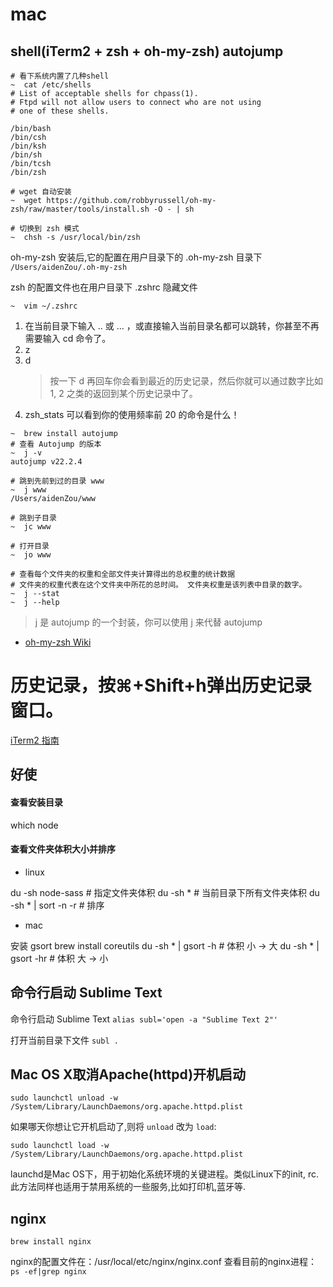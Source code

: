 # mac

## shell(iTerm2 + zsh + oh-my-zsh) autojump

```shell
# 看下系统内置了几种shell
~  cat /etc/shells
# List of acceptable shells for chpass(1).
# Ftpd will not allow users to connect who are not using
# one of these shells.

/bin/bash
/bin/csh
/bin/ksh
/bin/sh
/bin/tcsh
/bin/zsh

# wget 自动安装
~  wget https://github.com/robbyrussell/oh-my-zsh/raw/master/tools/install.sh -O - | sh

# 切换到 zsh 模式
~  chsh -s /usr/local/bin/zsh
```

oh-my-zsh 安装后,它的配置在用户目录下的 .oh-my-zsh 目录下 `/Users/aidenZou/.oh-my-zsh`

zsh 的配置文件也在用户目录下 .zshrc 隐藏文件

`~  vim ~/.zshrc`

1. 在当前目录下输入 .. 或 … ，或直接输入当前目录名都可以跳转，你甚至不再需要输入 cd 命令了。 
2. z
3. d
	> 按一下 d 再回车你会看到最近的历史记录，然后你就可以通过数字比如 1, 2 之类的返回到某个历史记录中了。
4. zsh_stats 可以看到你的使用频率前 20 的命令是什么！

```shell
~  brew install autojump
# 查看 Autojump 的版本
~  j -v
autojump v22.2.4

# 跳到先前到过的目录 www
~  j www
/Users/aidenZou/www

# 跳到子目录
~  jc www

# 打开目录
~  jo www

# 查看每个文件夹的权重和全部文件夹计算得出的总权重的统计数据
# 文件夹的权重代表在这个文件夹中所花的总时间。 文件夹权重是该列表中目录的数字。
~  j --stat
~  j --help
```

> j 是 autojump 的一个封装，你可以使用 j 来代替 autojump

- [oh-my-zsh Wiki](https://github.com/robbyrussell/oh-my-zsh/wiki/Plugins-Overview)

# 历史记录，按⌘+Shift+h弹出历史记录窗口。


[iTerm2 指南](http://wdxtub.com/2016/03/20/iterm2-guide/)


## 好使

#### 查看安装目录
which node

#### 查看文件夹体积大小并排序

- linux

du -sh node-sass	# 指定文件夹体积
du -sh *				# 当前目录下所有文件夹体积
du -sh * | sort -n -r	# 排序

- mac

安装 gsort
brew install coreutils
du -sh * | gsort -h		# 体积 小 -> 大
du -sh * | gsort -hr	# 体积 大 -> 小


## 命令行启动 Sublime Text

命令行启动 Sublime Text 
`alias subl='open -a "Sublime Text 2"'`

打开当前目录下文件 
`subl .`



## Mac OS X取消Apache(httpd)开机启动

`sudo launchctl unload -w /System/Library/LaunchDaemons/org.apache.httpd.plist`

如果哪天你想让它开机启动了,则将 `unload` 改为 `load`:

`sudo launchctl load -w /System/Library/LaunchDaemons/org.apache.httpd.plist`

launchd是Mac OS下，用于初始化系统环境的关键进程。类似Linux下的init, rc.此方法同样也适用于禁用系统的一些服务,比如打印机,蓝牙等.


## nginx

`brew install nginx`

nginx的配置文件在：/usr/local/etc/nginx/nginx.conf
查看目前的nginx进程：`ps -ef|grep nginx`

